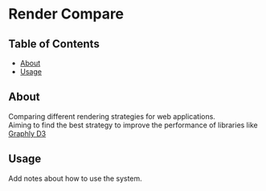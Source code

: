 # Render Compare

## Table of Contents

-   [About](#about)
-   [Usage](#usage)

## About <a name = "about"></a>

Comparing different rendering strategies for web applications.  
Aiming to find the best strategy to improve the performance of libraries like [Graphly D3](https://docs.graphly.dev)

## Usage <a name = "usage"></a>

Add notes about how to use the system.

